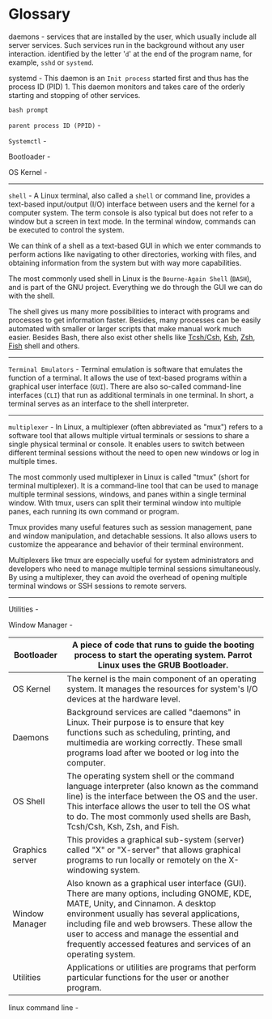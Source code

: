 # Glossary

daemons - services that are installed by the user, which usually include all server services. Such services run in the background without any user interaction. identified by the letter '`d`' at the end of the program name, for example, `sshd` or `systemd`.

systemd - This daemon is an `Init process` started first and thus has the process ID (PID) 1. This daemon monitors and takes care of the orderly starting and stopping of other services.

`bash prompt`

`parent process ID (PPID)`  -

`Systemctl` -

Bootloader -

OS Kernel -

---

`shell` -  A Linux terminal, also called a `shell` or command line, provides a text-based input/output (I/O) interface between users and the kernel for a computer system. The term console is also typical but does not refer to a window but a screen in text mode. In the terminal window, commands can be executed to control the system.

We can think of a shell as a text-based GUI in which we enter commands to perform actions like navigating to other directories, working with files, and obtaining information from the system but with way more capabilities.

The most commonly used shell in Linux is the `Bourne-Again Shell` (`BASH`), and is part of the GNU project. Everything we do through the GUI we can do with the shell.

The shell gives us many more possibilities to interact with programs and processes to get information faster. Besides, many processes can be easily automated with smaller or larger scripts that make manual work much easier.  Besides Bash, there also exist other shells like [Tcsh/Csh](https://en.wikipedia.org/wiki/Tcsh), [Ksh](https://en.wikipedia.org/wiki/KornShell), [Zsh](https://en.wikipedia.org/wiki/Z_shell), [Fish](https://en.wikipedia.org/wiki/Friendly_interactive_shell) shell and others.

---

`Terminal Emulators` - Terminal emulation is software that emulates the function of a terminal. It allows the use of text-based programs within a graphical user interface (`GUI`). There are also so-called command-line interfaces (`CLI`) that run as additional terminals in one terminal. In short, a terminal serves as an interface to the shell interpreter.

---

`multiplexer` -  In Linux, a multiplexer (often abbreviated as "mux") refers to a software tool that allows multiple virtual terminals or sessions to share a single physical terminal or console. It enables users to switch between different terminal sessions without the need to open new windows or log in multiple times.

The most commonly used multiplexer in Linux is called "tmux" (short for terminal multiplexer). It is a command-line tool that can be used to manage multiple terminal sessions, windows, and panes within a single terminal window. With tmux, users can split their terminal window into multiple panes, each running its own command or program.

Tmux provides many useful features such as session management, pane and window manipulation, and detachable sessions. It also allows users to customize the appearance and behavior of their terminal environment.

Multiplexers like tmux are especially useful for system administrators and developers who need to manage multiple terminal sessions simultaneously. By using a multiplexer, they can avoid the overhead of opening multiple terminal windows or SSH sessions to remote servers.

---

Utilities -

Window Manager -

| Bootloader      | A piece of code that runs to guide the booting process to start the operating system. Parrot Linux uses the GRUB Bootloader.                                                                                                                                                                                                                    |
| --------------- | ----------------------------------------------------------------------------------------------------------------------------------------------------------------------------------------------------------------------------------------------------------------------------------------------------------------------------------------------- |
| OS Kernel       | The kernel is the main component of an operating system. It manages the resources for system's I/O devices at the hardware level.                                                                                                                                                                                                               |
| Daemons         | Background services are called "daemons" in Linux. Their purpose is to ensure that key functions such as scheduling, printing, and multimedia are working correctly. These small programs load after we booted or log into the computer.                                                                                                        |
| OS Shell        | The operating system shell or the command language interpreter (also known as the command line) is the interface between the OS and the user. This interface allows the user to tell the OS what to do. The most commonly used shells are Bash, Tcsh/Csh, Ksh, Zsh, and Fish.                                                                   |
| Graphics server | This provides a graphical sub-system (server) called "X" or "X-server" that allows graphical programs to run locally or remotely on the X-windowing system.                                                                                                                                                                                     |
| Window Manager  | Also known as a graphical user interface (GUI). There are many options, including GNOME, KDE, MATE, Unity, and Cinnamon. A desktop environment usually has several applications, including file and web browsers. These allow the user to access and manage the essential and frequently accessed features and services of an operating system. |
| Utilities       | Applications or utilities are programs that perform particular functions for the user or another program.                                                                                                                                                                                                                                       |

linux command line -

